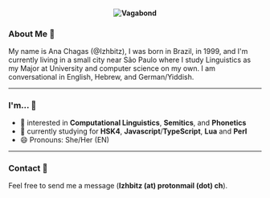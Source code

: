 <!---Izhbitz/Izhbitz is a ✨ special ✨ repository because its `README.md` (this file) appears on your GitHub profile.
You can click the Preview link to take a look at your changes.
--->

<h4 align="center"><img alt="Vagabond" src="https://i.imgur.com/6ioP5mT.jpg?1" /> </h4>

### About Me 🤔

My name is Ana Chagas (@Izhbitz), I was born in Brazil, in 1999, and I'm currently living in a small city near São Paulo where I study Linguistics as my Major at University and computer science on my own. I am conversational in English, Hebrew, and German/Yiddish.

***

### I'm... 🔮

- 👀 interested in **Computational Linguistics**, **Semitics**, and **Phonetics**
- 🌱  currently studying for **HSK4**, **Javascript**/**TypeScript**, **Lua** and **Perl**
- 😄 Pronouns: She/Her (EN)

***

### Contact 💬

Feel free to send me a message (**Izhbitz (at) protonmail (dot) ch**).
